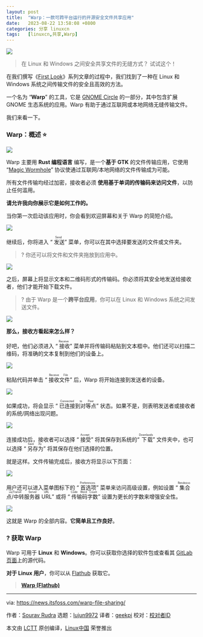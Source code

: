 ```yaml
---
layout: post
title:	"Warp：一款可跨平台运行的开源安全文件共享应用"
date:	2023-08-22 13:58:08 +0800 
categories:	分享 linuxcn 
tags:	[linuxcn,共享,Warp]
---
```



![](/Asserts/Images//attachment/album/202308/22/135809cbe2zex0cq2eevcf.png)



> 
> 在 Linux 和 Windows 之间安全共享文件的无缝方式？ 试试这个！
> 
> 
> 


在我们撰写《[First Look](https://news.itsfoss.com/tag/first-look/)》系列文章的过程中，我们找到了一种在 Linux 和 Windows 系统之间传输文件的安全且高效的方法。


一个名为 “**Warp**” 的工具，它是 [GNOME Circle](https://circle.gnome.org/) 的一部分，其中包含扩展 GNOME 生态系统的应用。Warp 有助于通过互联网或本地网络无缝传输文件。


我们来看一下。


### Warp：概述 ⭐


![](/Asserts/Images//attachment/album/202308/22/135810c2f1epdl11241z16.jpg)


Warp 主要用 **Rust 编程语言** 编写，是一个**基于 GTK** 的文件传输应用，它使用 “[Magic Wormhole](https://github.com/magic-wormhole/magic-wormhole#magic-wormhole)” 协议使通过互联网/本地网络的文件传输成为可能。


所有文件传输均经过加密，接收者必须 **使用基于单词的传输码来访问文件**，以防止任何滥用。


**请允许我向你展示它是如何工作的。**


当你第一次启动该应用时，你会看到欢迎屏幕和关于 Warp 的简短介绍。


![](/Asserts/Images//attachment/album/202308/22/135810lnhzq8gu8znpuqqp.jpg)


继续后，你将进入 “<ruby> 发送 <rt>  Send </rt></ruby>” 菜单，你可以在其中选择要发送的文件或文件夹。



> 
> ? 你还可以将文件和文件夹拖放到应用中。
> 
> 
> 


![](/Asserts/Images//attachment/album/202308/22/135811bkpcqjh9kghanrgq.jpg)


之后，屏幕上将显示文本和二维码形式的传输码。你必须将其安全地发送给接收者，他们才能开始下载文件。



> 
> ? 由于 Warp 是一个**跨平台应用**，你可以在 Linux 和 Windows 系统之间发送文件。
> 
> 
> 


![](/Asserts/Images//attachment/album/202308/22/135811u5dm4mrsddpdpqr3.jpg)


**那么，接收方看起来怎么样？**


好吧，他们必须进入 “<ruby> 接收 <rt>  Receive </rt></ruby>” 菜单并将传输码粘贴到文本框中。他们还可以扫描二维码，将准确的文本复制到他们的设备上。


![](/Asserts/Images//attachment/album/202308/22/135811w8zk7nnjinkfmi6k.jpg)


粘贴代码并单击 “<ruby> 接收文件 <rt>  Receive File </rt></ruby>” 后，Warp 将开始连接到发送者的设备。


![](/Asserts/Images//attachment/album/202308/22/135812y0j47z7yyjg7z6qj.jpg)


如果成功，将会显示 “<ruby> 已连接到对等点 <rt>  Connected to Peer </rt></ruby>” 状态。如果不是，则表明发送者或接收者的系统/网络出现问题。


![](/Asserts/Images//attachment/album/202308/22/135812nl6ugfv1z9kgl6qg.jpg)


连接成功后，接收者可以选择 “<ruby> 接受 <rt>  Accept </rt></ruby>” 将其保存到系统的“<ruby> 下载 <rt>  Downlaods </rt></ruby>” 文件夹中，也可以选择 “<ruby> 另存为 <rt>  Save As </rt></ruby>” 将其保存在他们选择的位置。


就是这样。文件传输完成后，接收方将显示以下页面：


![](/Asserts/Images//attachment/album/202308/22/135812ddg63b0fv0v0selg.jpg)


用户还可以进入菜单图标下的 “<ruby> 首选项 <rt>  Preferences </rt></ruby>” 菜单来访问高级设置，例如设置 “<ruby> 集合点/中转服务器 URL <rt>  Rendezvous/Transit Server URL </rt></ruby>” 或将 “<ruby> 传输码字数 <rt>  Code Word Count </rt></ruby>” 设置为更长的字数来增强安全性。


![](/Asserts/Images//attachment/album/202308/22/135812jsffhw3cwfcn3k30.jpg)


这就是 Warp 的全部内容。**它简单且工作良好**。


### ? 获取 Warp


Warp 可用于 **Linux** 和 **Windows**。你可以获取你选择的软件包或查看其 [GitLab 页面](https://gitlab.gnome.org/World/warp)上的源代码。


**对于 Linux 用户**，你可以从 [Flathub](https://flathub.org/apps/app.drey.Warp) 获取它。



> 
> **[Warp (Flathub)](https://flathub.org/apps/app.drey.Warp)**
> 
> 
> 




---


via: <https://news.itsfoss.com/warp-file-sharing/>


作者：[Sourav Rudra](https://news.itsfoss.com/author/sourav/) 选题：[lujun9972](https://github.com/lujun9972) 译者：[geekpi](https://github.com/geekpi) 校对：[校对者ID](https://github.com/%E6%A0%A1%E5%AF%B9%E8%80%85ID)


本文由 [LCTT](https://github.com/LCTT/TranslateProject) 原创编译，[Linux中国](https://linux.cn/) 荣誉推出
